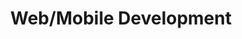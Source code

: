 ---
title: Web/Mobile Development
summary: Earlier in my learning path i've dabbled in some web and mobile development by trying to recreate and make design changes to existing sites or apps. I've mainly used HTML, CSS, Javascript and React for the web part and Flutter for the mobile's.
tags:
    - Web/Mobile Development

external_link: https://cmanziel.github.io/cmandelli.github.io/#portfolio
---